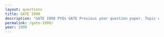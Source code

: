 ```yaml
---
layout: questions
title: GATE 1990
description: "GATE 1990 PYQs GATE Previous year question paper. Topic wise gate questions."
permalink: /gate-1990/
year: 1990
---
```


